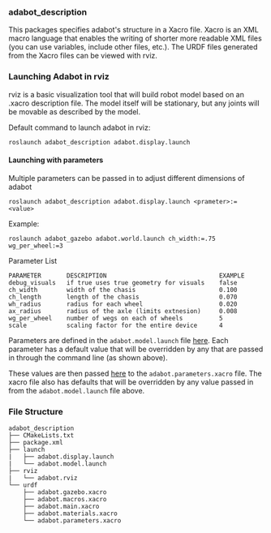 ### adabot_description

This packages specifies adabot's structure in a Xacro file. Xacro is an XML macro language that enables the writing of shorter more readable XML files (you can use variables, include other files, etc.). The URDF files generated from the Xacro files can be viewed with rviz.

### Launching Adabot in rviz
rviz is a basic visualization tool that will build robot model based on an .xacro description file. The model itself will be stationary, but any joints will be movable as described by the model.

Default command to launch adabot in rviz:

`roslaunch adabot_description adabot.display.launch`

#### Launching with parameters
Multiple parameters can be passed in to adjust different dimensions of adabot

`roslaunch adabot_description adabot.display.launch <prameter>:= <value>`

Example:

`roslaunch adabot_gazebo adabot.world.launch ch_width:=.75 wg_per_wheel:=3`

Parameter List
```
PARAMETER       DESCRIPTION                               EXAMPLE
debug_visuals   if true uses true geometry for visuals    false
ch_width        width of the chasis                       0.100
ch_length       length of the chasis                      0.070
wh_radius       radius for each wheel                     0.020
ax_radius       radius of the axle (limits extnesion)     0.008
wg_per_wheel    number of wegs on each of wheels          5
scale           scaling factor for the entire device      4
```

Parameters are defined in the `adabot.model.launch` file [here](https://github.com/anthony-jclark/adabot/blob/master/adabot_description/launch/adabot.model.launch#L23-L35). Each parameter has a default value that will be overridden by any that are passed in through the command line (as shown above).

These values are then passed [here](https://github.com/anthony-jclark/adabot/blob/master/adabot_description/urdf/adabot.parameters.xacro#L8-L19) to the `adabot.parameters.xacro` file. The xacro file also has defaults that will be overridden by any value passed in from the `adabot.model.launch` file above.

### File Structure
```
adabot_description
├── CMakeLists.txt
├── package.xml
├── launch
|   ├── adabot.display.launch
|   └── adabot.model.launch
├── rviz
|   └── adabot.rviz
└── urdf
    ├── adabot.gazebo.xacro
    ├── adabot.macros.xacro
    ├── adabot.main.xacro
    ├── adabot.materials.xacro
    └── adabot.parameters.xacro
```
